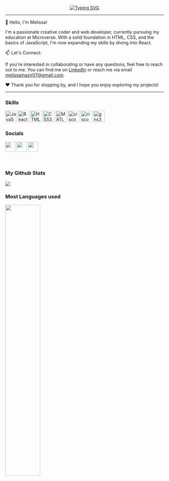 <p align="center">
<a href="https://github.com/=melybee-07">
    <img src="https://readme-typing-svg.demolab.com?font=Georgia&size=30&duration=2000&pause=70&multiline=true&width=900&height=120&lines=Melissa+Mazir;Computer+Network+and+Telecommunication+Engineer;Front+End+developer" alt="Typing SVG" />
</a>
    <hr/>

👋 Hello, I'm Melissa!

I'm a passionate creative coder and web developer, currently pursuing my education at Microverse. With a solid foundation in HTML, CSS, and the basics of JavaScript, I'm now expanding my skills by diving into React.

📫 Let's Connect:

If you're interested in collaborating or have any questions, feel free to reach out to me. You can find me on <a href="https://www.linkedin.com/in/melissa-mazir-172574223/">LinkedIn</a> or reach me via email melissamazir07@gmail.com.

❤️ Thank you for stopping by, and I hope you enjoy exploring my projects!

<hr/>


### Skills 

<p align="left">
    <a href="https://developer.mozilla.org/en-US/docs/Web/JavaScript" target="_blank" rel="noreferrer"><img src="https://raw.githubusercontent.com/danielcranney/readme-generator/main/public/icons/skills/javascript-colored.svg" width="36" height="36" alt="JavaScript" /></a>
    <a href="https://reactjs.org/" target="_blank" rel="noreferrer"><img src="https://raw.githubusercontent.com/danielcranney/readme-generator/main/public/icons/skills/react-colored.svg" width="36" height="36" alt="React" /></a>
    <a href="https://developer.mozilla.org/en-US/docs/Glossary/HTML5" target="_blank" rel="noreferrer"><img src="https://raw.githubusercontent.com/danielcranney/readme-generator/main/public/icons/skills/html5-colored.svg" width="36" height="36" alt="HTML5" /></a>
    <a href="https://www.w3.org/TR/CSS/#css" target="_blank" rel="noreferrer"><img src="https://raw.githubusercontent.com/danielcranney/readme-generator/main/public/icons/skills/css3-colored.svg" width="36" height="36" alt="CSS3" /></a>
    <a href="https://www.mathworks.com/products/matlab.html" target="_blank" rel="noreferrer"><img src="https://upload.wikimedia.org/wikipedia/commons/2/21/Matlab_Logo.png" width="36" height="36" alt="MATLAB" /></a>
     <a href="https://www.netacad.com/fr/courses/packet-tracer" target="_blank" rel="noreferrer"><img src="https://github.com/melybee-07/melybee-07/assets/82408365/a2418896-ad62-4e43-a4ed-8b2f9a9c8294" width="36" height="36" alt="cisco packet tracer" /></a>
    <a href="https://www.cisco.com/c/fr_dz/index.html" target="_blank" rel="noreferrer"><img src="https://github.com/melybee-07/melybee-07/assets/82408365/f0205943-e9e7-4e0c-bcf2-e66f2cc75f93" width="36" height="36" alt="cisco" /></a>
     <a href="https://www.gns3.com/" target="_blank" rel="noreferrer"><img src="https://github.com/melybee-07/melybee-07/assets/82408365/cee84853-f7fe-4047-b836-a4f7f69a90e8" width="36" height="36" alt="gns3" /></a>
    
    
    
### Socials

<p align="left" style="back"> <a href="https://www.linkedin.com/in/melissa-mazir-172574223/" target="_blank" rel="noreferrer"><img src="https://raw.githubusercontent.com/danielcranney/readme-generator/main/public/icons/socials/linkedin.svg" width="32" height="32" /></a> 
    <a href="https://twitter.com/mazir_melissa" target="_blank" rel="noreferrer"><img src="https://raw.githubusercontent.com/danielcranney/readme-generator/main/public/icons/socials/twitter.svg" width="32" height="32" /></a>
<a href="https://discord.com/channels/@me" target="_blank" rel="noreferrer"><img src="https://upload.wikimedia.org/wikipedia/fr/4/4f/Discord_Logo_sans_texte.svg" width="32" height="32" /></a></p>
    <br/>

### My Github Stats
<img src="https://github-readme-stats.vercel.app/api?username=melybee-07&show_icons=true&theme=radical" />
  <br/> 
  
### Most Languages used
<img  width="47%" src="https://github-readme-stats.vercel.app/api/top-langs/?username=melybee-07&layout=compact" />
